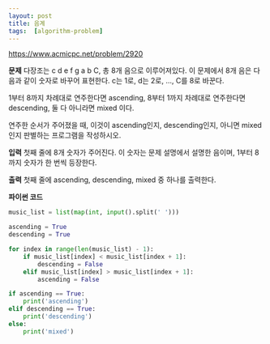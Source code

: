 ```yaml
---
layout: post
title: 음계
tags:  [algorithm-problem]
---
```

https://www.acmicpc.net/problem/2920


**문제**
다장조는 c d e f g a b C, 총 8개 음으로 이루어져있다. 이 문제에서 8개 음은 다음과 같이 숫자로 바꾸어 표현한다. c는 1로, d는 2로, ..., C를 8로 바꾼다.

1부터 8까지 차례대로 연주한다면 ascending, 8부터 1까지 차례대로 연주한다면 descending, 둘 다 아니라면 mixed 이다.

연주한 순서가 주어졌을 때, 이것이 ascending인지, descending인지, 아니면 mixed인지 판별하는 프로그램을 작성하시오.

**입력**
첫째 줄에 8개 숫자가 주어진다. 이 숫자는 문제 설명에서 설명한 음이며, 1부터 8까지 숫자가 한 번씩 등장한다.

**출력**
첫째 줄에 ascending, descending, mixed 중 하나를 출력한다.

**파이썬 코드**
~~~python
music_list = list(map(int, input().split(' ')))

ascending = True
descending = True

for index in range(len(music_list) - 1):
    if music_list[index] < music_list[index + 1]:
        descending = False
    elif music_list[index] > music_list[index + 1]:
        ascending = False

if ascending == True:
    print('ascending')
elif descending == True:
    print('descending')
else:
    print('mixed')
~~~
